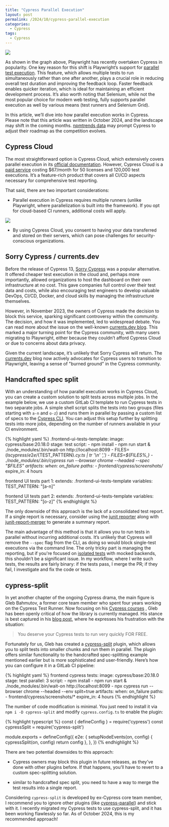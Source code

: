 ```yaml
---
title: "Cypress Parallel Execution"
layout: post
permalink: /2024/10/cypress-parallel-execution
categories:
  - Cypress
tags:
  - Cypress
---
```


![](/images/blog/cyvspw.png)

As shown in the graph above, Playwright has recently overtaken Cypress in popularity. One key reason for this shift is Playwright’s support for [parallel test execution](https://playwright.dev/docs/test-parallel). This feature, which allows multiple tests to run simultaneously rather than one after another, plays a crucial role in reducing overall test duration and improving the feedback loop. Faster feedback enables quicker iteration, which is ideal for maintaining an efficient development process. It’s also worth noting that Selenium, while not the most popular choice for modern web testing, fully supports parallel execution as well by various means (test runners and Selenium Grid).

In this article, we’ll dive into how parallel execution works in Cypress. Please note that this article was written in October 2024, and the landscape may shift in the coming months. [npmtrends data](https://npmtrends.com/cypress-vs-playwright) may prompt Cypress to adjust their roadmap as the competition evolves.

## Cypress Cloud

The most straightforward option is Cypress Cloud, which extensively covers parallel execution in its [official documentation](https://docs.cypress.io/guides/cloud/smart-orchestration/parallelization). However, Cypress Cloud is a [paid service](https://www.cypress.io/pricing) costing $67/month for 50 licenses and 120,000 test executions. It’s a feature-rich product that covers all CI/CD aspects necessary for comprehensive test reporting.

That said, there are two important considerations:

- Parallel execution in Cypress requires multiple runners (unlike Playwright, where parallelization is built into the framework). If you opt for cloud-based CI runners, additional costs will apply.

![](/images/blog/parallelization-diagram.png)

- By using Cypress Cloud, you consent to having your data transferred and stored on their servers, which can pose challenges for security-conscious organizations.

## Sorry Cypress / currents.dev

Before the release of Cypress 13, [Sorry Cypress](https://sorry-cypress.dev/) was a popular alternative. It offered cheaper test execution in the cloud and, perhaps more importantly, allowed organizations to host the dashboard on their own infrastructure at no cost. This gave companies full control over their test data and costs, while also encouraging test engineers to develop valuable DevOps, CI/CD, Docker, and cloud skills by managing the infrastructure themselves.

However, in November 2023, the owners of Cypress made the decision to block this service, sparking significant controversy within the community. The decision, and how it was implemented, led to widespread debate. You can read more about the issue on the well-known [currents.dev blog](https://currents.dev/posts/v13-blocking). This marked a major turning point for the Cypress community, with many users migrating to Playwright, either because they couldn’t afford Cypress Cloud or due to concerns about data privacy.

Given the current landscape, it’s unlikely that Sorry Cypress will return. The [currents.dev](https://currents.dev/blog) blog now actively advocates for Cypress users to transition to Playwright, leaving a sense of "burned ground" in the Cypress community.

## Handcrafted spec split

With an understanding of how parallel execution works in Cypress Cloud, you can create a custom solution to split tests across multiple jobs. In the example below, we use a custom GitLab CI template to run Cypress tests in two separate jobs. A simple shell script splits the tests into two groups (files starting with `a-n` and `o-z`) and runs them in parallel by passing a custom list of specs to the [Cypress CLI](https://docs.cypress.io/guides/guides/command-line). You can adjust this setup further by splitting tests into more jobs, depending on the number of runners available in your CI environment.

{% highlight yaml %}
.frontend-ui-tests-template:
  image: cypress/base:20.18.0
  stage: test
  script:
    - npm install
    - npm run start & ./node_modules/.bin/wait-on http://localhost:8099
    - FILES=$(ls cypress/e2e/${TEST_PATTERN}*.cy.ts | tr '\n' ',')
    - FILES=${FILES%,}
    - ./node_modules/.bin/cypress run --browser chrome --headed --spec "$FILES"
  artifacts:
    when: on_failure
    paths:
      - frontend/cypress/screenshots/*
    expire_in: 4 hours

frontend UI tests part 1:
  extends: .frontend-ui-tests-template
  variables:
    TEST_PATTERN: "[a-n]"

frontend UI tests part 2:
  extends: .frontend-ui-tests-template
  variables:
    TEST_PATTERN: "[o-z]"
{% endhighlight %}

The only downside of this approach is the lack of a consolidated test report. If a single report is necessary, consider using the [junit reporter](https://www.browserstack.com/docs/test-management/upload-reports-cli/frameworks/cypress) along with [junit-report-merger](https://www.npmjs.com/package/junit-report-merger) to generate a summary report.

The main advantage of this method is that it allows you to run tests in parallel without incurring additional costs. It’s unlikely that Cypress will remove the `--spec` flag from the CLI, as doing so would block single-test executions via the command line. The only tricky part is managing the reporting, but if you're focused on [isolated tests](https://www.awesome-testing.com/2020/02/isolated-cypress-ui-tests) with mocked backends, this shouldn’t be a significant issue. In my workflow, where I write such tests, the results are fairly binary: if the tests pass, I merge the PR; if they fail, I investigate and fix the code or tests.

## cypress-split

In yet another chapter of the ongoing Cypress drama, the main figure is Gleb Bahmutov, a former core team member who spent four years working on the Cypress Test Runner. Now focusing on his [Cypress courses](https://cypress.tips/courses) , Gleb has been openly critical of how the library is currently managed. His stance is best captured in his [blog post](https://glebbahmutov.com/blog/cypress-parallel-free/), where he expresses his frustration with the situation:

> You deserve your Cypress tests to run very quickly FOR FREE.

Fortunately for us, Gleb has created a [cypress-split](https://www.npmjs.com/package/cypress-split) plugin, which allows you to split tests into smaller chunks and run them in parallel. The plugin offers similar functionality to the handcrafted spec-splitting example mentioned earlier but is more sophisticated and user-friendly. Here’s how you can configure it in a GitLab CI pipeline:

{% highlight yaml %}
frontend cypress tests:
  image: cypress/base:20.18.0
  stage: test
  parallel: 3
  script:
    - npm install
    - npm run start & ./node_modules/.bin/wait-on http://localhost:8099
    - npx cypress run --browser chrome --headed --env split=true
  artifacts:
    when: on_failure
    paths:
      - frontend/cypress/screenshots/*
    expire_in: 4 hours
{% endhighlight %}

The number of code modification is minimal. You just need to install it via `npm i -D cypress-split` and modify `cypress.config.ts` to enable the plugin:

{% highlight typescript %}
const { defineConfig } = require('cypress')
const cypressSplit = require('cypress-split')

module.exports = defineConfig({
  e2e: {
    setupNodeEvents(on, config) {
      cypressSplit(on, config)
      return config
    },
  },
})
{% endhighlight %}

There are two potential downsides to this approach:

- Cypress owners may block this plugin in future releases, as they’ve done with other plugins before. If that happens, you’ll have to revert to a custom spec-splitting solution. 

- similar to handcrafted spec split, you need to have a way to merge the test results into a single report.

Considering `cypress-split` is developed by ex-Cypress core team member, I recommend you to ignore other plugins (like [cypress-parallel](https://www.npmjs.com/package/cypress-parallel)) and stick with it. I recently migrated my Cypress tests to use cypress-split, and it has been working flawlessly so far. As of October 2024, this is my recommended approach!




